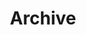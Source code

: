 ---
permalink: /posts/
title: "Archive"
excerpt: "Archive"
last_modified_at: 2019-01-29T14:49:33-05:00
layout: pages
toc: true
---
